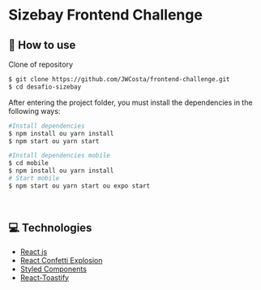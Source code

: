 # Sizebay Frontend Challenge

## 📌 How to use

Clone of repository
```bash 
$ git clone https://github.com/JWCosta/frontend-challenge.git
$ cd desafio-sizebay
```
After entering the project folder, you must install the dependencies in the following ways:
```bash 
#Install dependencies
$ npm install ou yarn install
$ npm start ou yarn start
```
```bash 
#Install dependencies mobile
$ cd mobile
$ npm install ou yarn install
# Start mobile
$ npm start ou yarn start ou expo start
```

<br>

## 💻 Technologies
- <a href="https://pt-br.reactjs.org/">React js</a>
- <a href="https://www.npmjs.com/package/react-confetti-explosion">React Confetti Explosion</a>
- <a href="https://styled-components.com/">Styled Components</a>
- <a href="https://www.npmjs.com/package/react-toastify">React-Toastify</a>
